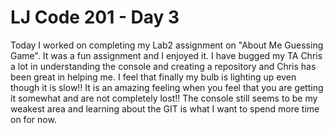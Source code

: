 # LJ Code 201 - Day 3

Today I worked on completing my Lab2 assignment on "About Me Guessing Game". It was a fun assignment and I enjoyed it. I have bugged my TA Chris a lot in understanding the console and creating a repository and Chris has been great in helping me. I feel that finally my bulb is lighting up even though it is slow!! It is an amazing feeling when you feel that you are getting it somewhat and are not completely lost!! The console still seems to be my weakest area and learning about the GIT is what I want to spend more time on for now.